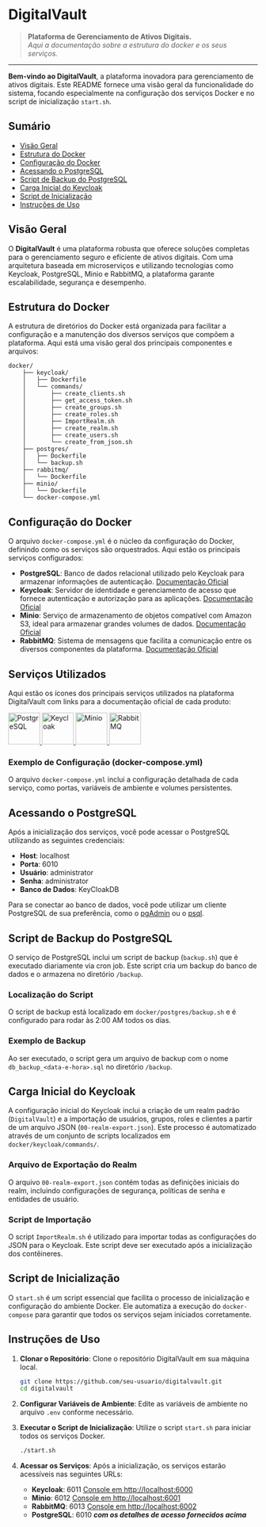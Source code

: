 # DigitalVault 
> **Plataforma de Gerenciamento de Ativos Digitais.**   
> *Aqui a documentação sobre a estrutura do docker e os seus serviços.* 

---

**Bem-vindo ao DigitalVault**, a plataforma inovadora para gerenciamento de ativos digitais. Este README fornece uma visão geral da funcionalidade do sistema, focando especialmente na configuração dos serviços Docker e no script de inicialização `start.sh`.

## Sumário

- [Visão Geral](#visão-geral)
- [Estrutura do Docker](#estrutura-do-docker)
- [Configuração do Docker](#configuração-do-docker)
- [Acessando o PostgreSQL](#acessando-o-postgresql)
- [Script de Backup do PostgreSQL](#script-de-backup-do-postgresql)
- [Carga Inicial do Keycloak](#carga-inicial-do-keycloak)
- [Script de Inicialização](#script-de-inicialização)
- [Instruções de Uso](#instruções-de-uso)

## Visão Geral

O **DigitalVault** é uma plataforma robusta que oferece soluções completas para o gerenciamento seguro e eficiente de ativos digitais. Com uma arquitetura baseada em microserviços e utilizando tecnologias como Keycloak, PostgreSQL, Minio e RabbitMQ, a plataforma garante escalabilidade, segurança e desempenho.

## Estrutura do Docker

A estrutura de diretórios do Docker está organizada para facilitar a configuração e a manutenção dos diversos serviços que compõem a plataforma. Aqui está uma visão geral dos principais componentes e arquivos:

```
docker/
    ├── keycloak/
    │   ├── Dockerfile
    │   └── commands/
    │       ├── create_clients.sh
    │       ├── get_access_token.sh
    │       ├── create_groups.sh
    │       ├── create_roles.sh
    │       ├── ImportRealm.sh
    │       ├── create_realm.sh
    │       ├── create_users.sh
    │       └── create_from_json.sh
    ├── postgres/
    │   ├── Dockerfile
    │   └── backup.sh
    ├── rabbitmq/
    │   └── Dockerfile
    ├── minio/
    │   └── Dockerfile
    └── docker-compose.yml
```

## Configuração do Docker

O arquivo `docker-compose.yml` é o núcleo da configuração do Docker, definindo como os serviços são orquestrados. Aqui estão os principais serviços configurados:

- **PostgreSQL**: Banco de dados relacional utilizado pelo Keycloak para armazenar informações de autenticação. [Documentação Oficial](https://www.postgresql.org/docs/)
- **Keycloak**: Servidor de identidade e gerenciamento de acesso que fornece autenticação e autorização para as aplicações. [Documentação Oficial](https://www.keycloak.org/documentation)
- **Minio**: Serviço de armazenamento de objetos compatível com Amazon S3, ideal para armazenar grandes volumes de dados. [Documentação Oficial](https://docs.min.io/)
- **RabbitMQ**: Sistema de mensagens que facilita a comunicação entre os diversos componentes da plataforma. [Documentação Oficial](https://www.rabbitmq.com/documentation.html)

## Serviços Utilizados

Aqui estão os ícones dos principais serviços utilizados na plataforma DigitalVault com links para a documentação oficial de cada produto:

<a href="https://www.postgresql.org/docs/" target="_blank">
  <img src="https://cdn-icons-png.flaticon.com/64/5968/5968342.png" alt="PostgreSQL" width="64" height="64">
</a>
<a href="https://www.keycloak.org/documentation" target="_blank">
  <img src="https://static.wixstatic.com/media/de11f1_7b361763f89e4d08afeab683a7740ebe~mv2.png/v1/fit/w_500,h_500,q_90/file.png" alt="Keycloak" width="64" height="64">
</a>
<a href="https://docs.min.io/" target="_blank">
  <img src="https://blog.alexellis.io/content/images/2017/01/minio_light_cir_sm-1.png" alt="Minio" width="64" height="64">
</a>
<a href="https://www.rabbitmq.com/documentation.html" target="_blank">
  <img src="https://jpadilla.github.io/rabbitmqapp/assets/img/icon.png" alt="RabbitMQ" width="64" height="64">
</a>

### Exemplo de Configuração (docker-compose.yml)

O arquivo `docker-compose.yml` inclui a configuração detalhada de cada serviço, como portas, variáveis de ambiente e volumes persistentes.

## Acessando o PostgreSQL

Após a inicialização dos serviços, você pode acessar o PostgreSQL utilizando as seguintes credenciais:

- **Host**: localhost
- **Porta**: 6010
- **Usuário**: administrator
- **Senha**: administrator
- **Banco de Dados**: KeyCloakDB

Para se conectar ao banco de dados, você pode utilizar um cliente PostgreSQL de sua preferência, como o [pgAdmin](https://www.pgadmin.org/) ou o [psql](https://www.postgresql.org/docs/current/app-psql.html).

## Script de Backup do PostgreSQL

O serviço de PostgreSQL inclui um script de backup (`backup.sh`) que é executado diariamente via cron job. Este script cria um backup do banco de dados e o armazena no diretório `/backup`.

### Localização do Script

O script de backup está localizado em `docker/postgres/backup.sh` e é configurado para rodar às 2:00 AM todos os dias.

### Exemplo de Backup

Ao ser executado, o script gera um arquivo de backup com o nome `db_backup_<data-e-hora>.sql` no diretório `/backup`. 

## Carga Inicial do Keycloak

A configuração inicial do Keycloak inclui a criação de um realm padrão (`DigitalVault`) e a importação de usuários, grupos, roles e clientes a partir de um arquivo JSON (`00-realm-export.json`). Este processo é automatizado através de um conjunto de scripts localizados em `docker/keycloak/commands/`.

### Arquivo de Exportação do Realm

O arquivo `00-realm-export.json` contém todas as definições iniciais do realm, incluindo configurações de segurança, políticas de senha e entidades de usuário.

### Script de Importação

O script `ImportRealm.sh` é utilizado para importar todas as configurações do JSON para o Keycloak. Este script deve ser executado após a inicialização dos contêineres.

## Script de Inicialização

O `start.sh` é um script essencial que facilita o processo de inicialização e configuração do ambiente Docker. Ele automatiza a execução do `docker-compose` para garantir que todos os serviços sejam iniciados corretamente.

## Instruções de Uso

1. **Clonar o Repositório**: Clone o repositório DigitalVault em sua máquina local.

   ```sh
   git clone https://github.com/seu-usuario/digitalvault.git
   cd digitalvault
   ```

2. **Configurar Variáveis de Ambiente**: Edite as variáveis de ambiente no arquivo `.env` conforme necessário.

3. **Executar o Script de Inicialização**: Utilize o script `start.sh` para iniciar todos os serviços Docker.

   ```sh
   ./start.sh
   ```

4. **Acessar os Serviços**: Após a inicialização, os serviços estarão acessíveis nas seguintes URLs:
   - **Keycloak**: 6011 [Console em http://localhost:6000](http://localhost:6000)
   - **Minio**: 6012 [Console em http://localhost:6001](http://localhost:6001)
   - **RabbitMQ**: 6013 [Console em http://localhost:6002](http://localhost:6002)
   - **PostgreSQL**: 6010 ***com os detalhes de acesso fornecidos acima***

